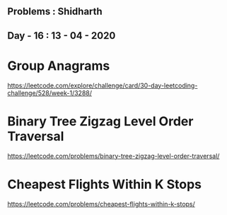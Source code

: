 ## Problems : Shidharth

## Day - 16 : 13 - 04 - 2020

# Group Anagrams
https://leetcode.com/explore/challenge/card/30-day-leetcoding-challenge/528/week-1/3288/

# Binary Tree Zigzag Level Order Traversal
https://leetcode.com/problems/binary-tree-zigzag-level-order-traversal/

# Cheapest Flights Within K Stops
https://leetcode.com/problems/cheapest-flights-within-k-stops/
